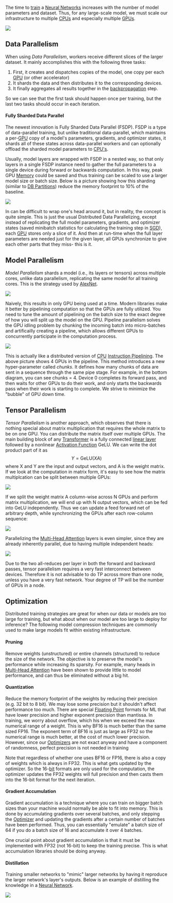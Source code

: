 
The time to [train](../Deep%20Learning/Optimizers.md) a [Neural Networks](../Deep%20Learning/Neural%20Networks.md) increases with the number of model parameters and dataset. Thus, for any large-scale model, we must scale our infrastructure to multiple [CPUs](../../Electrical%20Engineering/Digital/CPU.md) and especially multiple [GPUs](../../Electrical%20Engineering/Digital/GPU.md).

![](../../Attachments/Pasted%20image%2020230310013412.png)

## Data Parallelism

When using *Data Parallelism*, workers receive different slices of the larger dataset. It mainly accomplishes this with the following three tasks:
1. First, it creates and dispatches copies of the model, one copy per each [GPU](../../Electrical%20Engineering/Digital/GPU.md) (or other accelerator)
2. It shards the data and then distributes it to the corresponding devices.
3. It finally aggregates all results together in the [backpropagation](../Deep%20Learning/Neural%20Networks.md) step.

So we can see that the first task should happen once per training, but the last two tasks should occur in each iteration.

#### Fully Sharded Data Parallel

The newest innovation is Fully Sharded Data Parallel (FSDP). FSDP is a type of data-parallel training, but unlike traditional data-parallel, which maintains a per-[GPU](../../Electrical%20Engineering/Digital/GPU.md) copy of a model's parameters, gradients, and optimizer states, it shards all of these states across data-parallel workers and can optionally offload the sharded model parameters to [CPU's](../../Electrical%20Engineering/Digital/CPU.md).

Usually, model layers are wrapped with FSDP in a nested way, so that only layers in a single FSDP instance need to gather the full parameters to a single device during forward or backwards computation. In this way, peak GPU [Memory](../../Electrical%20Engineering/Digital/Memory%20&%20Cache.md) could be saved and thus training can be scaled to use a larger model size or batch size. Below is a picture showing how this sharding (similar to [DB Partitions](../../Databases/DB%20Partitions.md)) reduce the memory footprint to 10% of the baseline.

![](../../Attachments/Pasted%20image%2020230310145213.png)

In can be difficult to wrap one's head around it, but in reality, the concept is quite simple. This is just the usual Distributed Data Parallelizing, except instead of replicating the full model parameters, gradients, and optimizer states (saved minibatch statistics for calculating the training step in [SGD](../Deep%20Learning/Optimizers.md)), each [GPU](../../Electrical%20Engineering/Digital/GPU.md) stores only a slice of it. And then at run-time when the full layer parameters are needed just for the given layer, all GPUs synchronize to give each other parts that they miss- this is it.

## Model Parallelism

*Model Parallelism* shards a model (i.e., its layers or tensors) across multiple cores, unlike data parallelism, replicating the same model for all training cores. This is the strategy used by [AlexNet](../Deep%20Learning/Convolutional%20Neural%20Net.md).

![](../../Attachments/Pasted%20image%2020230310014007.png)

Naively, this results in only GPU being used at a time. Modern libraries make it better by pipelining computation so that the GPUs are fully utilized. You need to tune the amount of pipelining on the batch size to the exact degree of how you will split up the model on the GPU. Pipeline parallelism solves the GPU idling problem by chunking the incoming batch into micro-batches and artificailly creating a pipeline, which allows different GPUs to concurrently participate in the computation process. 

![](../../Attachments/Pasted%20image%2020230310150829.png)

This is actually like a distributed version of [CPU](../../Electrical%20Engineering/Digital/CPU.md) [Instruction Pipelining](../../Electrical%20Engineering/Digital/Instruction%20Pipelining.md). The above picture shows 4 GPUs in the pipeline. This method introduces a new hyper-parameter called *chunks*. It defines how many chunks of data are sent in a sequence through the same pipe stage. For example, in the bottom diagram, you can see chunks = 4. Device 0 completes its forward pass, and then waits for other GPUs to do their work, and only starts the backwards pass when their work is starting to complete. We strive to minimize the "bubble" of GPU down time.

## Tensor Parallelism

*Tensor Parallelism* is another approach, which observes that there is nothing special about matrix multiplication that requires the whole matrix to be on one GPU. You can distribute the matrix itself over multiple GPUs. The main building block of any [Transformer](../Deep%20Learning/Transformers.md) is a fully connected [linear layer](../Deep%20Learning/Neural%20Networks.md) followed by a nonlinear [Activation Function](../Deep%20Learning/Activation%20Functions.md) GeLU. We can write the dot product part of it as
$$Y = \text{GeLU}(XA)$$
where X and Y are the input and output vectors, and A is the weight matrix. If we look at the computation in matrix form, it's easy to see how the matrix multiplcation can be split between multiple GPUs:

![](../../Attachments/Pasted%20image%2020230310151713.png)

If we split the weight matrix A column-wise across N GPUs and perform matrix multiplication, we will end up with N output vectors, which can be fed into GeLU independently. Thus we can update a feed forward net of arbitrary depth, while synchronizing the GPUs after each row-column sequence:

![](../../Attachments/Pasted%20image%2020230310151937.png)

Parallelizing the [Multi-Head Attention](../Deep%20Learning/Attention.md) layers is even simpler, since they are already inherently parallel, due to having multiple independent heads:

![](../../Attachments/Pasted%20image%2020230310152037.png)

Due to the two all-reduces per layer in both the forward and backward passes, tensor parallelism requires a very fast interconnect between devices. Therefore it is not advisable to do TP across more than one node, unless you have a very fast network. Your degree of TP will be the number of GPUs in a node.


## Optimization

Distributed training strategies are great for when our data or models are too large for training, but what about when our model are too large to deploy for inference? The following model compression techniques are commonly used to make large models fit within existing infrastructure.

#### Pruning

Remove weights (unstructured) or entire channels (structured) to reduce the size of the network. The objective is to preserve the model's performance while increasing its sparsity. For example, many heads in [Multi-Head Attention](../Deep%20Learning/Attention.md) have been shown to provide little to model performance, and can thus be eliminated without a big hit.

#### Quantization

Reduce the memory footprint of the weights by reducing their precision (e.g. 32 bit to 8 bit). We may lose some precision but it shouldn't affect performance too much. There are special [Floating Point](../../Electrical%20Engineering/Digital/Floating%20Point%20Numbers.md) formats for ML that have lower precision and higher exponent precision than mantissa. In training, we worry about overflow, which his when we exceed the max numerical range of a weight. This is why BF16 is much better than the same sized FP16. The exponent term of BF16 is just as large as FP32 so the numerical range is much better, at the cost of much lower precision. However, since our [Optimizers](../Deep%20Learning/Optimizers.md) are not exact anyway and have a component of randomness, perfect precision is not needed in training

Note that regardless of whether one uses BF16 or FP16, there is also a copy of weights which is always in FP32. This is what gets updated by the optimizer. So the 16-[bit](../../Electrical%20Engineering/Digital/Binary.md) formats are only used for the computation, the optimizer updates the FP32 weights will full precision and then casts them into the 16-bit format for the next iteration.

#### Gradient Accumulation

Gradient accumulation is a technique where you can train on bigger batch sizes than your machine would normally be able to fit into memory. This is done by accumulating gradients over several batches, and only stepping the [Optimizer](../Deep%20Learning/Optimizers.md) and updating the gradients after a certain number of batches have been performed. Thus, you can essentially "emulate" a batch size of 64 if you do a batch size of 16 and accumulate it over 4 batches.

One crucial point about gradient accumulation is that it must be implemented with FP32 (not 16-bit) to keep the training precise. This is what accumulation libraries should be doing anyway.


#### Distillation

Training smaller networks to "mimic" larger networks by having it reproduce the larger network's layer's outputs. Below is an example of distilling the knowledge in a [Neural Network](../Deep%20Learning/Neural%20Networks.md).

![](../../Attachments/Pasted%20image%2020230310020618.png)